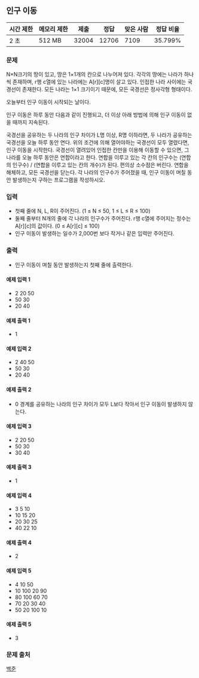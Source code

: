## 인구 이동
 
|시간 제한|	메모리 제한|	제출|	정답|	맞은 사람|	정답 비율|
|---|---|---|---|---|---|
|2 초|	512 MB|	32004|	12706|	7109|	35.799%|

### 문제
N×N크기의 땅이 있고, 땅은 1×1개의 칸으로 나누어져 있다. 각각의 땅에는 나라가 하나씩 존재하며, r행 c열에 있는 나라에는 A[r][c]명이 살고 있다. 인접한 나라 사이에는 국경선이 존재한다. 모든 나라는 1×1 크기이기 때문에, 모든 국경선은 정사각형 형태이다.

오늘부터 인구 이동이 시작되는 날이다.

인구 이동은 하루 동안 다음과 같이 진행되고, 더 이상 아래 방법에 의해 인구 이동이 없을 때까지 지속된다.

국경선을 공유하는 두 나라의 인구 차이가 L명 이상, R명 이하라면, 두 나라가 공유하는 국경선을 오늘 하루 동안 연다.
위의 조건에 의해 열어야하는 국경선이 모두 열렸다면, 인구 이동을 시작한다.
국경선이 열려있어 인접한 칸만을 이용해 이동할 수 있으면, 그 나라를 오늘 하루 동안은 연합이라고 한다.
연합을 이루고 있는 각 칸의 인구수는 (연합의 인구수) / (연합을 이루고 있는 칸의 개수)가 된다. 편의상 소수점은 버린다.
연합을 해체하고, 모든 국경선을 닫는다.
각 나라의 인구수가 주어졌을 때, 인구 이동이 며칠 동안 발생하는지 구하는 프로그램을 작성하시오.

### 입력
- 첫째 줄에 N, L, R이 주어진다. (1 ≤ N ≤ 50, 1 ≤ L ≤ R ≤ 100)
- 둘째 줄부터 N개의 줄에 각 나라의 인구수가 주어진다. r행 c열에 주어지는 정수는 A[r][c]의 값이다. (0 ≤ A[r][c] ≤ 100)
- 인구 이동이 발생하는 일수가 2,000번 보다 작거나 같은 입력만 주어진다.

### 출력
- 인구 이동이 며칠 동안 발생하는지 첫째 줄에 출력한다.

#### 예제 입력 1 
- 2 20 50
- 50 30
- 20 40

#### 예제 출력 1 
- 1

#### 예제 입력 2 
- 2 40 50
- 50 30
- 20 40

#### 예제 출력 2 
- 0
경계를 공유하는 나라의 인구 차이가 모두 L보다 작아서 인구 이동이 발생하지 않는다.

#### 예제 입력 3 
- 2 20 50
- 50 30
- 30 40

#### 예제 출력 3 
- 1

#### 예제 입력 4 
- 3 5 10
- 10 15 20
- 20 30 25
- 40 22 10

#### 예제 출력 4 
- 2

#### 예제 입력 5 
- 4 10 50
- 10 100 20 90
- 80 100 60 70
- 70 20 30 40
- 50 20 100 10

#### 예제 출력 5 
- 3

### 문제 출처
[백준](https://www.acmicpc.net/problem/16234)